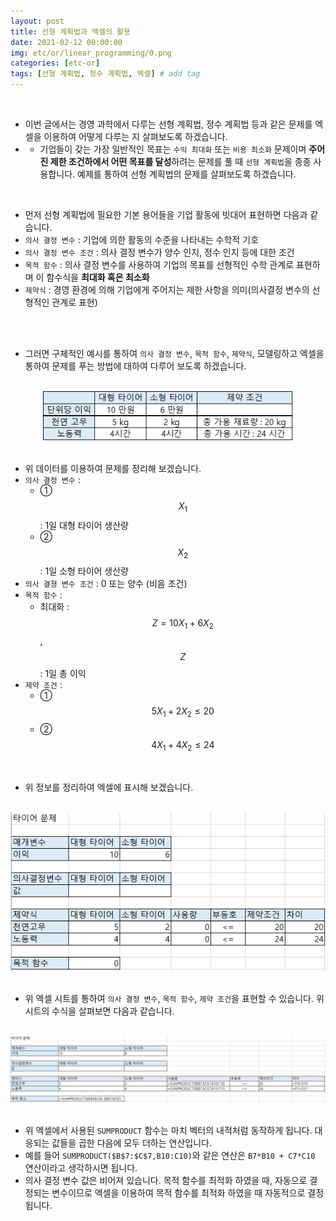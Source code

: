 ```yaml
---
layout: post
title: 선형 계획법과 엑셀의 활용
date: 2021-02-12 00:00:00
img: etc/or/linear_programming/0.png
categories: [etc-or] 
tags: [선형 계획법, 정수 계획법, 엑셀] # add tag
---
```


<br>

- 이번 글에서는 경영 과학에서 다루는 선형 계획법, 정수 계획법 등과 같은 문제를 엑셀을 이용하여 어떻게 다루는 지 살펴보도록 하겠습니다.
- - 기업들이 갖는 가장 일반적인 목표는 `수익 최대화` 또는 `비용 최소화` 문제이며 **주어진 제한 조건하에서 어떤 목표를 달성**하려는 문제를 풀 때 `선형 계획법`을 종종 사용합니다. 예제를 통하여 선형 계획법의 문제를 살펴보도록 하겠습니다.

<br>

- 먼저 선형 계획법에 필요한 기본 용어들을 기업 활동에 빗대어 표현하면 다음과 같습니다.
- `의사 결정 변수` : 기업에 의한 활동의 수준을 나타내는 수학적 기호
- `의사 결정 변수 조건` : 의사 결정 변수가 양수 인지, 정수 인지 등에 대한 조건
- `목적 함수` : 의사 결정 변수를 사용하여 기업의 목표를 선형적인 수학 관계로 표현하며 이 함수식을 **최대화 혹은 최소화**
- `제약식` : 경영 환경에 의해 기업에게 주어지는 제한 사항을 의미(의사결정 변수의 선형적인 관계로 표현)

<br>



<br>

- 그러면 구체적인 예시를 통하여 `의사 결정 변수`, `목적 함수`, `제약식`,  모델링하고 엑셀을 통하여 문제를 푸는 방법에 대하여 다루어 보도록 하겠습니다.

<br>
<center><img src="../assets/img/etc/or/linear_programming/1.png" alt="Drawing" style="width: 400px;"/></center>
<br>

- 위 데이터를 이용하여 문제를 정리해 보겠습니다.
- `의사 결정 변수` :
    - ① $$ X_{1} $$ : 1일 대형 타이어 생산량
    - ② $$ X_{2} $$ : 1일 소형 타이어 생산량
- `의사 결졍 변수 조건` : 0 또는 양수 (비음 조건)
- `목적 함수` :     
    - 최대화 : $$ Z = 10X_{1} + 6X_{2} $$, $$ Z $$ : 1일 총 이익
- `제약 조건` : 
    - ① $$ 5X_{1} + 2X_{2} \le 20 $$
    - ② $$ 4X_{1} + 4X_{2} \le 24 $$

<br>

- 위 정보를 정리하여 엑셀에 표시해 보겠습니다.

<br>
<center><img src="../assets/img/etc/or/linear_programming/2.png" alt="Drawing" style="width: 800px;"/></center>
<br>

- 위 엑셀 시트를 통하여 `의사 결정 변수`, `목적 함수`, `제약 조건`을 표현할 수 있습니다. 위 시트의 수식을 살펴보면 다음과 같습니다.

<br>
<center><img src="../assets/img/etc/or/linear_programming/3.png" alt="Drawing" style="width: 1000px;"/></center>
<br>

- 위 엑셀에서 사용된 `SUMPRODUCT` 함수는 마치 벡터의 내적처럼 동작하게 됩니다. 대응되는 값들을 곱한 다음에 모두 더하는 연산입니다.
- 예를 들어 `SUMPRODUCT($B$7:$C$7,B10:C10)`와 같은 연산은 `B7*B10 + C7*C10` 연산이라고 생각하시면 됩니다.
- 의사 결정 변수 값은 비어져 있습니다. 목적 함수를 최적화 하였을 때, 자동으로 결정되는 변수이므로 엑셀을 이용하여 목적 함수를 최적화 하였을 때 자동적으로 결정됩니다.